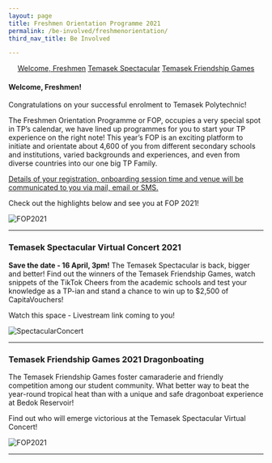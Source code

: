 ```yaml
---
layout: page
title: Freshmen Orientation Programme 2021
permalink: /be-involved/freshmenorientation/
third_nav_title: Be Involved

---
```

<div style="margin:2%; text-align:center">
    <a href="{{site.baseurl}}/be-involved/freshmenorientation/#welcome" class="bp-button">Welcome, Freshmen</a>
    <a href="{{site.baseurl}}/be-involved/freshmenorientation/#spectacular" class="bp-button">Temasek Spectacular</a>
    <a href="{{site.baseurl}}/be-involved/diploma_interest_groups#friendshipgames" class="bp-button">Temasek Friendship Games</a>
</div>

#### <a id="welcome"></a>Welcome, Freshmen!

Congratulations on your successful enrolment to Temasek Polytechnic!

The Freshmen Orientation Programme or FOP, occupies a very special spot in TP’s calendar, we have lined up programmes for you to start your TP experience on the right note! This year’s FOP is an exciting platform to initiate and orientate about 4,600 of you from different secondary schools and institutions, varied backgrounds and experiences, and even from diverse countries into our one big TP Family. 

<u>Details of your registration, onboarding session time and venue will be communicated to you via mail, email or SMS.</u>

Check out the highlights below and see you at FOP 2021!

![FOP2021]({{site.baseurl}}/images/BeInvolved-FOPschedule2021.png)

---
### <a id="spectacular"></a>Temasek Spectacular Virtual Concert 2021

<b>Save the date - 16 April, 3pm!</b> The Temasek Spectacular is back, bigger and better! Find out the winners of the Temasek Friendship Games, watch snippets of the TikTok Cheers from the academic schools and test your knowledge as a TP-ian and stand a chance to win up to $2,500 of CapitaVouchers!

Watch this space - Livestream link coming to you!

![SpectacularConcert]({{site.baseurl}}/images/BeInvolved-SpectacularSquare.png)

---
### <a id="friendshipgames"></a>Temasek Friendship Games 2021 Dragonboating

The Temasek Friendship Games foster camaraderie and friendly competition among our student community. What better way to beat the year-round tropical heat than with a unique and safe dragonboat experience at Bedok Reservoir!

Find out who will emerge victorious at the Temasek Spectacular Virtual Concert!

![FOP2021]({{site.baseurl}}/images/BeInvolved-FriendshipgamesSquare.png)

---
